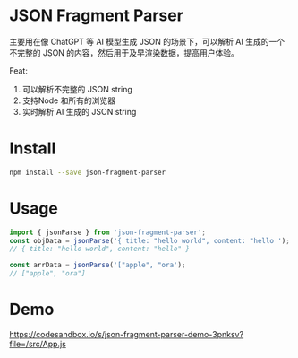 # JSON Fragment Parser
主要用在像 ChatGPT 等 AI 模型生成 JSON 的场景下，可以解析 AI 生成的一个不完整的 JSON 的内容，然后用于及早渲染数据，提高用户体验。

Feat:

1. 可以解析不完整的 JSON string
2. 支持Node 和所有的浏览器
3. 实时解析  AI 生成的 JSON string

# Install
```bash
npm install --save json-fragment-parser
 ```

# Usage
```js
import { jsonParse } from 'json-fragment-parser';
const objData = jsonParse('{ title: "hello world", content: "hello ');
// { title: "hello world", content: "hello" }

const arrData = jsonParse('["apple", "ora');
// ["apple", "ora"]
```

# Demo
https://codesandbox.io/s/json-fragment-parser-demo-3pnksv?file=/src/App.js